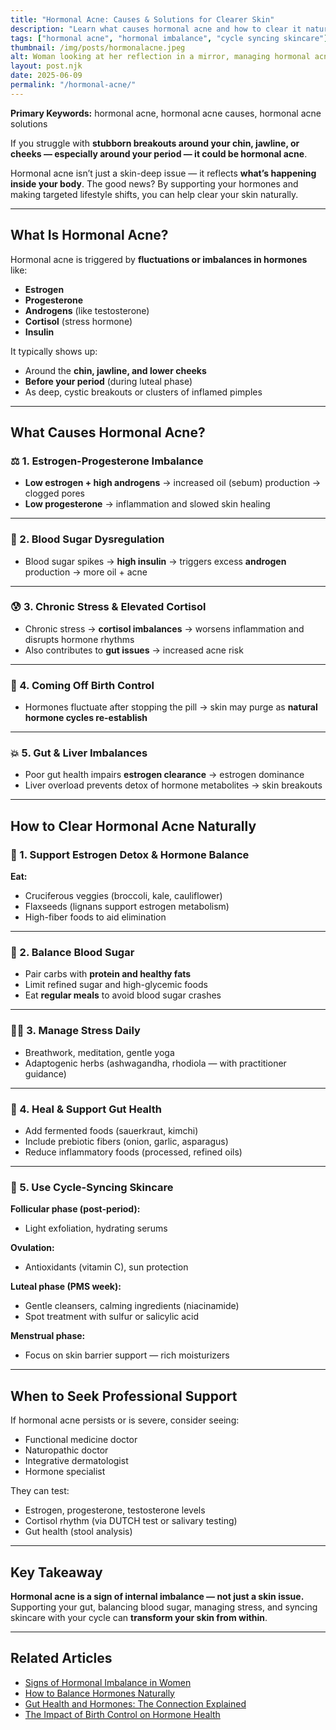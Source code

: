 ```yaml
---
title: "Hormonal Acne: Causes & Solutions for Clearer Skin"
description: "Learn what causes hormonal acne and how to clear it naturally. Explore nutrition, lifestyle changes, and cycle-based skincare tips to balance hormones and support healthy, glowing skin."
tags: ["hormonal acne", "hormonal imbalance", "cycle syncing skincare"]
thumbnail: /img/posts/hormonalacne.jpeg
alt: Woman looking at her reflection in a mirror, managing hormonal acne naturally
layout: post.njk
date: 2025-06-09
permalink: "/hormonal-acne/"
---
```


**Primary Keywords:** hormonal acne, hormonal acne causes, hormonal acne solutions

If you struggle with **stubborn breakouts around your chin, jawline, or cheeks — especially around your period — it could be hormonal acne**.

Hormonal acne isn’t just a skin-deep issue — it reflects **what’s happening inside your body**. The good news? By supporting your hormones and making targeted lifestyle shifts, you can help clear your skin naturally.

---

## What Is Hormonal Acne?

Hormonal acne is triggered by **fluctuations or imbalances in hormones** like:
- **Estrogen**  
- **Progesterone**  
- **Androgens** (like testosterone)  
- **Cortisol** (stress hormone)  
- **Insulin**  

It typically shows up:
- Around the **chin, jawline, and lower cheeks**  
- **Before your period** (during luteal phase)  
- As deep, cystic breakouts or clusters of inflamed pimples  

---

## What Causes Hormonal Acne?

### ⚖️ 1. Estrogen-Progesterone Imbalance

- **Low estrogen + high androgens** → increased oil (sebum) production → clogged pores  
- **Low progesterone** → inflammation and slowed skin healing  

---

### 🍬 2. Blood Sugar Dysregulation

- Blood sugar spikes → **high insulin** → triggers excess **androgen** production → more oil + acne  

---

### 😰 3. Chronic Stress & Elevated Cortisol

- Chronic stress → **cortisol imbalances** → worsens inflammation and disrupts hormone rhythms  
- Also contributes to **gut issues** → increased acne risk  

---

### 💊 4. Coming Off Birth Control

- Hormones fluctuate after stopping the pill → skin may purge as **natural hormone cycles re-establish**  

---

### 💥 5. Gut & Liver Imbalances

- Poor gut health impairs **estrogen clearance** → estrogen dominance  
- Liver overload prevents detox of hormone metabolites → skin breakouts  

---

## How to Clear Hormonal Acne Naturally

### 🥦 1. Support Estrogen Detox & Hormone Balance

**Eat:**
- Cruciferous veggies (broccoli, kale, cauliflower)  
- Flaxseeds (lignans support estrogen metabolism)  
- High-fiber foods to aid elimination  

---

### 🍋 2. Balance Blood Sugar

- Pair carbs with **protein and healthy fats**  
- Limit refined sugar and high-glycemic foods  
- Eat **regular meals** to avoid blood sugar crashes  

---

### 🧘‍♀️ 3. Manage Stress Daily

- Breathwork, meditation, gentle yoga  
- Adaptogenic herbs (ashwagandha, rhodiola — with practitioner guidance)  

---

### 🥒 4. Heal & Support Gut Health

- Add fermented foods (sauerkraut, kimchi)  
- Include prebiotic fibers (onion, garlic, asparagus)  
- Reduce inflammatory foods (processed, refined oils)  

---

### 🧴 5. Use Cycle-Syncing Skincare

**Follicular phase (post-period):**  
- Light exfoliation, hydrating serums  

**Ovulation:**  
- Antioxidants (vitamin C), sun protection  

**Luteal phase (PMS week):**  
- Gentle cleansers, calming ingredients (niacinamide)  
- Spot treatment with sulfur or salicylic acid  

**Menstrual phase:**  
- Focus on skin barrier support — rich moisturizers  

---

## When to Seek Professional Support

If hormonal acne persists or is severe, consider seeing:
- Functional medicine doctor  
- Naturopathic doctor  
- Integrative dermatologist  
- Hormone specialist  

They can test:
- Estrogen, progesterone, testosterone levels  
- Cortisol rhythm (via DUTCH test or salivary testing)  
- Gut health (stool analysis)  

---

## Key Takeaway

**Hormonal acne is a sign of internal imbalance — not just a skin issue.**  
Supporting your gut, balancing blood sugar, managing stress, and syncing skincare with your cycle can **transform your skin from within**.

---

## Related Articles

- [Signs of Hormonal Imbalance in Women](/signs-of-hormonal-imbalance/)  
- [How to Balance Hormones Naturally](/how-to-balance-hormones/)  
- [Gut Health and Hormones: The Connection Explained](/gut-health-hormones/)  
- [The Impact of Birth Control on Hormone Health](/birth-control-hormonal-imbalance/)